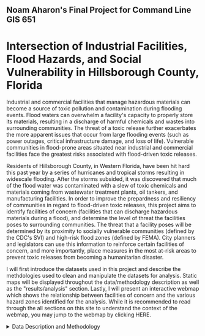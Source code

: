 ## Noam Aharon's Final Project for Command Line GIS 651

# Intersection of Industrial Facilities, Flood Hazards, and Social Vulnerability in Hillsborough County, Florida 

Industrial and commercial facilities that manage hazardous materials can become a source of toxic pollution and contamination during flooding events. Flood waters can overwhelm a facility's capacity to properly store its materials, resulting in a discharge of harmful chemicals and wastes into surrounding communities. The threat of a toxic release further exacerbates the more apparent issues that occur from large flooding events (such as power outages, critical infrastructure damage, and loss of life). Vulnerable communities in flood-prone areas situated near industrial and commercial facilities face the greatest risks associated with flood-driven toxic releases. 

Residents of Hillsborough County, in Western Florida, have been hit hard this past year by a series of hurricanes and tropical storms resulting in widescale flooding. After the storms subsided, it was discovered that much of the flood water was contaminated with a slew of toxic chemicals and materials coming from wastewater treatment plants, oil tankers, and manufacturing facilities. In order to improve the prepardness and resiliency of communities in regard to flood-driven toxic releases, this project aims to identify facilities of concern (facilities that can discharge hazardous materials during a flood), and determine the level of threat the facilities poses to surrounding communities. The threat that a facility poses will be determined by its proximity to socially vulnerable communities (defined by the CDC's SVI) and high-risk flood zones (defined by FEMA). City planners and legislators can use this information to reinforce certain facilities of concern, and more importantly, place measures in the most at-risk areas to prevent toxic releases from becoming a humanitarian disaster. 

I will first introduce the datasets used in this project and describe the methdologies used to clean and manipulate the datasets for analysis. Static maps will be displayed throughout the data/methodology description as well as the "results/analysis" section. Lastly, I will present an interactive webmap which shows the relationship between facilities of concern and the various hazard zones identified for the analysis. While it is recommended to read through the all sections on this site to understand the context of the webmap, you may jump to the webmap by clicking HERE. 


<details><summary>Data Description and Methodology</summary>
<p>

1. <a href="https://www.atsdr.cdc.gov/placeandhealth/svi/interactive_map.html"> Social Vulnerability Index by Census Tract </a> - CDC, 2020 Data. 
  
**Data Description** 
  
*What is Social Vulnerability?*
  
"Every community must prepare for and respond to hazardous events, whether a natural disaster like a tornado
or a disease outbreak, or an anthropogenic event such as a harmful chemical spill. The degree to which a
community exhibits certain social conditions, including high poverty, low percentage of vehicle access, or
crowded households, may affect that community’s ability to prevent human suffering and financial loss in the
event of disaster. These factors describe a community’s social vulnerability (CDC)."

*What is CDC Social Vulnerability Index?*
  
"SVI indicates the relative vulnerability of every U.S. Census tract. SVI ranks the tracts on 15 social factors, including unemployment,
minority status, and disability, and further groups them into four related themes. Thus, each tract receives a
ranking for each Census variable and for each of the four themes, as well as an overall ranking (CDC)." The scale goes from 0 to 1 (low to high social vulnerability). The CDC/ATSDR has prepared the SVI based on variables and data collected by the US Census Bureau.
 
The SVI can help determine a community's level of prepardness and resiliency to deal with a human or natural disaster. For the purposes of this analysis, I am interested in identifying the most socially vulnerable communities in Hillsborough County, Florida, to see if they are situated near facilities of concern. According to the CDC's interactive SVI map, census tracts with an overall SVI ranking of .75 and above are are considered to be areas with high social vulnerability. Census tracts with .75 SVI or higher will become one of the two hazard zones or areas that will be defined for the analysis. These hazard zones/areas are places where the harmful effects of toxic releases from facilities of concern will be exacerbated. 

**Data Cleaning and Methodology**

I downloaded a csv file of SVI data for every census tract in Florida. The SVI data includes all the variables that go in to calculatiing the overall SVI ranking. Since I'm only interested in the overall SVI, I dropped most of the columns from the csv. I then filtered the dataset to Hillsborough County and joined the dataset to a geodataframe that includes the geometries of the census tracts in Hillsborough County. Census tracts that were located in the water were dropped from the geometry. Initially, the number of rows in my SVI dataset did not match the number of rows in the geodataframe (333 vs 335). I later found out however, that the geodataframe of census tracts was from 2022 whle the SVI data was 2020. I then downloaded census tract geometries from 2020 and both datasets matched. Below is a choropleth map displaying the SVI values for every census tract in Hillsborough County. The dark blue census tracts (SVI of .75 and above) is defined as one of the two hazard layers that will be used to conduct the facility threat analysis.    

<img src="OverallSVI.png" width = "500" >
  
  
  
2. <a href="https://msc.fema.gov/portal/advanceSearch#searchresultsanchor"> National Flood Hazard Layer </a> - FEMA, Last updated November 11, 2022.
  
**Data Description** 
  
The National Flood Hazard Layer (NFHL_12057C) from the FEMA Flood Map Service Center is a shapefile that displays the different flood insurance zones defined by FEMA for the entire country. Flood zones are defined by their varying levels of flood risk. High risk zones are areas where there is at least a 1% chance of annual flooding and a 26% chance of flooding during a 30-year period. Moderate to low risk zones are areas where the risk of flooding is reduced but not completley removed. Flood insurance is not required in these zones. Click <a href="https://www.fema.gov/blog/fema-flood-maps-and-zones-explained"> here </a> for a more detailed explanation of the zones.

**Data Cleaning and Methodology**

Since shapefiles already contain geometries, I did not have to convert the original dataset to a geodataframe. I did, however, discover that the shapefile of flood zones for Hillsborough County contained over 9,000 polygons making it difficult to display in both matplotlib and folium. To simplify the dataset, I dissolved the shapefile by the 7 flood zones present in the data to create 7 rows of multipolygons. I then dropped the "open water" zone as it is irelevant to my analysis. To further clean the dataset, I clipped the flood zones to the geometries of my census tract, ensuring that both those datasets covered the exact same area. The flood zone data was then cleaned enough to display on the static map below. All flood zones in Hillsborough County that start with the letter "A" and "V" are high-risk flood zones and will be considered the second overall hazard zone/area used for the analysis. The "X" flood zone is considered low-risk and will therefore be dropped later on to create a layer that only includes high-risk zones. The flood zone dataset, however, still had too many intricate shapes and geometries to visualize on an interactive map. Therefore, I created a unary union of all high risk flood zones and simplified the geometries to a tolerance of 100 feet. The high risk flood map layer on the interactive map is a product of these geoprocessing steps. 

<img src="FEMAZones.png" width = "500" >
  
  

</p>
</details>
